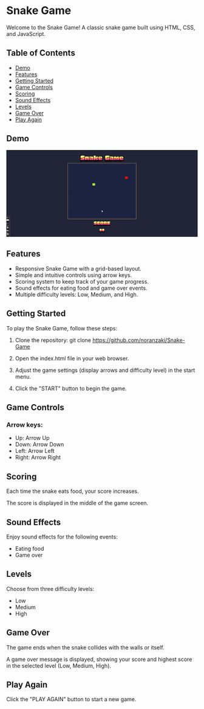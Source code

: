 # Snake Game

Welcome to the Snake Game! A classic snake game built using HTML, CSS, and JavaScript.

## Table of Contents
- [Demo](#demo)
- [Features](#features)
- [Getting Started](#getting-started)
- [Game Controls](#game-controls)
- [Scoring](#scoring)
- [Sound Effects](#sound-effects)
- [Levels](#levels)
- [Game Over](#game-over)
- [Play Again](#play-again)

## Demo

![Snake Game Demo](demo/snake_game_demo.gif)

## Features

- Responsive Snake Game with a grid-based layout.
- Simple and intuitive controls using arrow keys.
- Scoring system to keep track of your game progress.
- Sound effects for eating food and game over events.
- Multiple difficulty levels: Low, Medium, and High.

## Getting Started

To play the Snake Game, follow these steps:

1. Clone the repository:
git clone https://github.com/noranzaki/Snake-Game

2. Open the index.html file in your web browser.

3. Adjust the game settings (display arrows and difficulty level) in the start menu.

4. Click the "START" button to begin the game.

## Game Controls
### Arrow keys:
- Up: Arrow Up
- Down: Arrow Down
- Left: Arrow Left
- Right: Arrow Right

## Scoring
Each time the snake eats food, your score increases.

The score is displayed in the middle of the game screen.
## Sound Effects
Enjoy sound effects for the following events:
- Eating food
- Game over
## Levels
Choose from three difficulty levels:
- Low
- Medium
- High
## Game Over
The game ends when the snake collides with the walls or itself.

A game over message is displayed, showing your score and highest score in the selected level (Low, Medium, High).

## Play Again
Click the "PLAY AGAIN" button to start a new game.